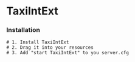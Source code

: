# TaxiIntExt

### Installation
```
# 1. Install TaxiIntExt
# 2. Drag it into your resources
# 3. Add "start TaxiIntExt" to you server.cfg
```
